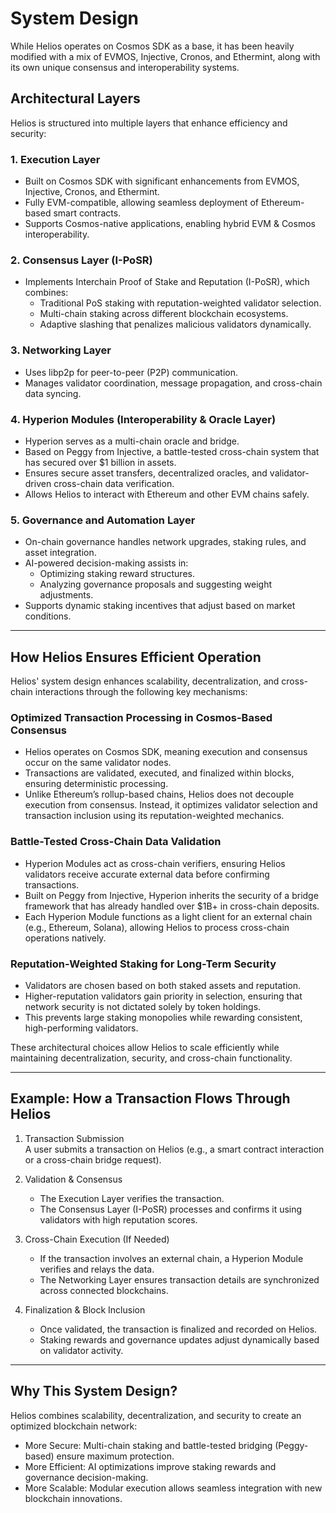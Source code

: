 # System Design

While Helios operates on Cosmos SDK as a base, it has been heavily modified with a mix of EVMOS, Injective, Cronos, and Ethermint, along with its own unique consensus and interoperability systems.

## Architectural Layers

Helios is structured into multiple layers that enhance efficiency and security:

### 1. Execution Layer
- Built on Cosmos SDK with significant enhancements from EVMOS, Injective, Cronos, and Ethermint.
- Fully EVM-compatible, allowing seamless deployment of Ethereum-based smart contracts.
- Supports Cosmos-native applications, enabling hybrid EVM & Cosmos interoperability.

### 2. Consensus Layer (I-PoSR)
- Implements Interchain Proof of Stake and Reputation (I-PoSR), which combines:
  - Traditional PoS staking with reputation-weighted validator selection.
  - Multi-chain staking across different blockchain ecosystems.
  - Adaptive slashing that penalizes malicious validators dynamically.

### 3. Networking Layer
- Uses libp2p for peer-to-peer (P2P) communication.
- Manages validator coordination, message propagation, and cross-chain data syncing.

### 4. Hyperion Modules (Interoperability & Oracle Layer)
- Hyperion serves as a multi-chain oracle and bridge.
- Based on Peggy from Injective, a battle-tested cross-chain system that has secured over $1 billion in assets.
- Ensures secure asset transfers, decentralized oracles, and validator-driven cross-chain data verification.
- Allows Helios to interact with Ethereum and other EVM chains safely.

### 5. Governance and Automation Layer
- On-chain governance handles network upgrades, staking rules, and asset integration.
- AI-powered decision-making assists in:
  - Optimizing staking reward structures.
  - Analyzing governance proposals and suggesting weight adjustments.
- Supports dynamic staking incentives that adjust based on market conditions.

---

## How Helios Ensures Efficient Operation
Helios' system design enhances scalability, decentralization, and cross-chain interactions through the following key mechanisms:

### Optimized Transaction Processing in Cosmos-Based Consensus
- Helios operates on Cosmos SDK, meaning execution and consensus occur on the same validator nodes.
- Transactions are validated, executed, and finalized within blocks, ensuring deterministic processing.
- Unlike Ethereum’s rollup-based chains, Helios does not decouple execution from consensus. Instead, it optimizes validator selection and transaction inclusion using its reputation-weighted mechanics.

### Battle-Tested Cross-Chain Data Validation
- Hyperion Modules act as cross-chain verifiers, ensuring Helios validators receive accurate external data before confirming transactions.
- Built on Peggy from Injective, Hyperion inherits the security of a bridge framework that has already handled over $1B+ in cross-chain deposits.
- Each Hyperion Module functions as a light client for an external chain (e.g., Ethereum, Solana), allowing Helios to process cross-chain operations natively.

### Reputation-Weighted Staking for Long-Term Security
- Validators are chosen based on both staked assets and reputation.
- Higher-reputation validators gain priority in selection, ensuring that network security is not dictated solely by token holdings.
- This prevents large staking monopolies while rewarding consistent, high-performing validators.

These architectural choices allow Helios to scale efficiently while maintaining decentralization, security, and cross-chain functionality.

---

## Example: How a Transaction Flows Through Helios
1. Transaction Submission  
   A user submits a transaction on Helios (e.g., a smart contract interaction or a cross-chain bridge request).

2. Validation & Consensus  
   - The Execution Layer verifies the transaction.
   - The Consensus Layer (I-PoSR) processes and confirms it using validators with high reputation scores.

3. Cross-Chain Execution (If Needed)  
   - If the transaction involves an external chain, a Hyperion Module verifies and relays the data.
   - The Networking Layer ensures transaction details are synchronized across connected blockchains.

4. Finalization & Block Inclusion  
   - Once validated, the transaction is finalized and recorded on Helios.
   - Staking rewards and governance updates adjust dynamically based on validator activity.

---

## Why This System Design?
Helios combines scalability, decentralization, and security to create an optimized blockchain network:
- More Secure: Multi-chain staking and battle-tested bridging (Peggy-based) ensure maximum protection.
- More Efficient: AI optimizations improve staking rewards and governance decision-making.
- More Scalable: Modular execution allows seamless integration with new blockchain innovations.
